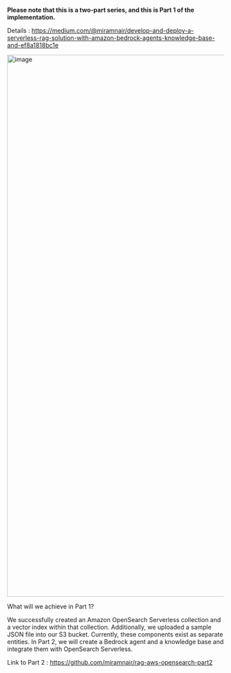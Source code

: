**Please note that this is a two-part series, and this is Part 1 of the implementation.**

Details : https://medium.com/@miramnair/develop-and-deploy-a-serverless-rag-solution-with-amazon-bedrock-agents-knowledge-base-and-ef8a1818bc1e


<img width="1260" alt="image" src="https://github.com/user-attachments/assets/80e1888d-6d70-4f92-8968-3943135e437e">




What will we achieve in Part 1?

We successfully created an Amazon OpenSearch Serverless collection and a vector index within that collection. Additionally, we uploaded a sample JSON file into our S3 bucket. Currently, these components exist as separate entities. In Part 2, we will create a Bedrock agent and a knowledge base and integrate them with OpenSearch Serverless.

Link to Part 2 : https://github.com/miramnair/rag-aws-opensearch-part2
